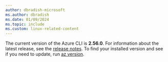 ```yaml
---
author: dbradish-microsoft
ms.author: dbradish
ms.date: 01/09/2024
ms.topic: include
ms.custom: linux-related-content
---
```


The current version of the Azure CLI is __2.56.0__. For information about the latest release, see the [release notes](../release-notes-azure-cli.md). To find your installed version and see if you need to update, run [az version](/cli/azure/reference-index#az_version).
